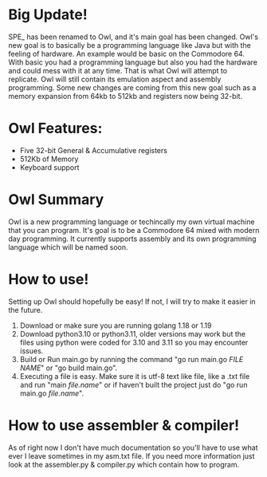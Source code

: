 # Big Update!
SPE_ has been renamed to Owl, and it's main goal has been changed.
Owl's new goal is to basically be a programming language like Java but with the feeling of hardware.
An example would be basic on the Commodore 64. With basic you had a programming language but also you had the hardware and could mess with it at any time. That is what Owl will attempt to replicate.
Owl will still contain its emulation aspect and assembly programming. Some new changes are coming from this new goal such as a memory expansion from 64kb to 512kb and registers now being 32-bit.

# Owl Features:
- Five 32-bit General & Accumulative registers
- 512Kb of Memory
- Keyboard support

# Owl Summary
Owl is a new programming language or techincally my own virtual machine that you can program. It's goal is to be a Commodore 64 mixed with modern day programming. It currently supports assembly and its own programming language which will be named soon.

# How to use!
Setting up Owl should hopefully be easy! If not, I will try to make it easier in the future.
1. Download or make sure you are running golang 1.18 or 1.19
2. Download python3.10 or python3.11, older versions may work but the files using python were coded for 3.10 and 3.11 so you may encounter issues.
3. Build or Run main.go by running the command "go run main.go *FILE NAME*" or "go build main.go".
4. Executing a file is easy. Make sure it is utf-8 text like file, like a .txt file and run "main *file.name*" or if haven't built the project just do "go run main.go *file.name*".

# How to use assembler & compiler!
As of right now I don't have much documentation so you'll have to use what ever I leave sometimes in my asm.txt file. If you need more information just look at the assembler.py & compiler.py which contain how to program.

